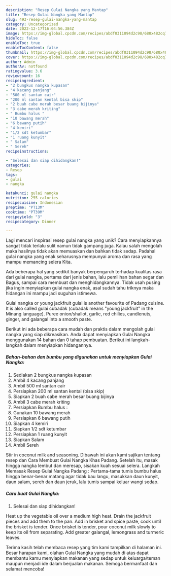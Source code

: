 ```yaml
---
description: "Resep Gulai Nangka yang Mantap"
title: "Resep Gulai Nangka yang Mantap"
slug: 493-resep-gulai-nangka-yang-mantap
category: Uncategorized
date: 2022-12-17T16:04:56.384Z
image: https://img-global.cpcdn.com/recipes/abdf0311094d2c98/680x482cq70/gulai-nangka-foto-resep-utama.jpg
hideToc: false
enableToc: true
enableTocContent: false
thumbnail: https://img-global.cpcdn.com/recipes/abdf0311094d2c98/680x482cq70/gulai-nangka-foto-resep-utama.jpg
cover: https://img-global.cpcdn.com/recipes/abdf0311094d2c98/680x482cq70/gulai-nangka-foto-resep-utama.jpg
author: Admin
authorAv: notfound
ratingvalue: 3.6
reviewcount: 16
recipeingredient:
- "2 bungkus nangka kupasan"
- "4 kacang panjang"
- "500 ml santan cair"
- "200 ml santan kental bisa skip"
- "2 buah cabe merah besar buang bijinya"
- "3 cabe merah kriting"
- " Bumbu halus "
- "10 bawang merah"
- "6 bawang putih"
- "4 kemiri"
- "1/2 sdt ketumbar"
- "1 ruang kunyit"
- " Salam"
- " Sereh"
recipeinstructions:

- "Selesai dan siap dihidangkan!"
categories:
- Resep
tags:
- gulai
- nangka

katakunci: gulai nangka 
nutrition: 255 calories
recipecuisine: Indonesian
preptime: "PT13M"
cooktime: "PT39M"
recipeyield: "3"
recipecategory: Dinner

---
```





Lagi mencari inspirasi resep gulai nangka yang unik? Cara menyiapkannya sangat tidak terlalu sulit namun tidak gampang juga. Kalau salah mengolah maka hasilnya tidak akan memuaskan dan bahkan tidak sedap. Padahal gulai nangka yang enak seharusnya mempunyai aroma dan rasa yang mampu memancing selera Kita.





Ada beberapa hal yang sedikit banyak berpengaruh terhadap kualitas rasa dari gulai nangka, pertama dari jenis bahan, lalu pemilihan bahan segar dan Bagus, sampai cara membuat dan menghidangkannya. Tidak usah pusing jika ingin menyiapkan gulai nangka enak,      asal sudah tahu triknya maka hidangan ini mampu jadi suguhan istimewa.














Gulai nangka or young jackfruit gulai is another favourite of Padang cuisine. It is also called gulai cubadak (cubadak means &#34;young jackfruit&#34; in the Minang language). Puree onion/shallot, garlic, red chilies, candlenuts, ginger, and galangal into a smooth paste.






Berikut ini ada beberapa cara mudah dan praktis dalam mengolah gulai nangka yang siap dikreasikan. Anda dapat menyiapkan Gulai Nangka menggunakan 14 bahan dan 0 tahap pembuatan. Berikut ini langkah-langkah dalam menyiapkan hidangannya.

<!--inarticleads1-->

##### Bahan-bahan dan bumbu yang digunakan untuk menyiapkan Gulai Nangka:

1. Sediakan 2 bungkus nangka kupasan
1. Ambil 4 kacang panjang
1. Ambil 500 ml santan cair
1. Persiapkan 200 ml santan kental (bisa skip)
1. Siapkan 2 buah cabe merah besar buang bijinya
1. Ambil 3 cabe merah kriting
1. Persiapkan  Bumbu halus :
1. Gunakan 10 bawang merah
1. Persiapkan 6 bawang putih
1. Siapkan 4 kemiri
1. Siapkan 1/2 sdt ketumbar
1. Persiapkan 1 ruang kunyit
1. Siapkan  Salam
1. Ambil  Sereh


Stir in coconut milk and seasoning. Dibawah ini akan kami sajikan tentang resep dan Cara Membuat Gulai Nangka Khas Padang. Setelah itu, masak hingga nangka lembut dan meresap, sisakan kuah sesuai selera. Langkah Memasak Resep Gulai Nangka Padang : Pertama-tama tumis bumbu halus hingga benar-benar matang agar tidak bau langu, masukkan daun kunyit, daun salam, sereh dan daun jeruk, lalu tumis sampai keluar wangi sedap. 

<!--inarticleads2-->

##### Cara buat Gulai Nangka:


1. Selesai dan siap dihidangkan!

Heat up the vegetable oil over a medium high heat. Drain the jackfruit pieces and add them to the pan. Add in brisket and spice paste, cook until the brisket is tender. Once brisket is tender, pour coconut milk slowly to keep its oil from separating. Add greater galangal, lemongrass and turmeric leaves. 

Terima kasih telah membaca resep yang tim kami tampilkan di halaman ini. Besar harapan kami, olahan Gulai Nangka yang mudah di atas dapat membantu kamu menyiapkan makanan yang sedap untuk keluarga/teman maupun menjadi ide dalam berjualan makanan. Semoga bermanfaat dan selamat mencoba!
